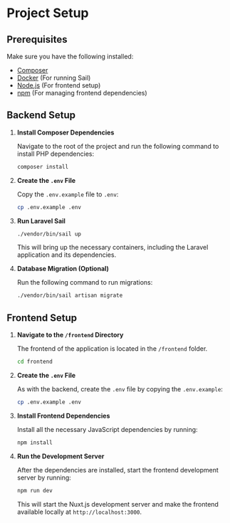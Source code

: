 # Project Setup


## Prerequisites

Make sure you have the following installed:

- [Composer](https://getcomposer.org/)
- [Docker](https://www.docker.com/products/docker-desktop) (For running Sail)
- [Node.js](https://nodejs.org/) (For frontend setup)
- [npm](https://www.npmjs.com/) (For managing frontend dependencies)

## Backend Setup

1. **Install Composer Dependencies**

   Navigate to the root of the project and run the following command to install PHP dependencies:

   ```bash
   composer install
   ```

2. **Create the `.env` File**

   Copy the `.env.example` file to `.env`:

   ```bash
   cp .env.example .env
   ```

3. **Run Laravel Sail**

   ```bash
   ./vendor/bin/sail up
   ```

   This will bring up the necessary containers, including the Laravel application and its dependencies.

4. **Database Migration (Optional)**

   Run the following command to run migrations:

   ```bash
   ./vendor/bin/sail artisan migrate
   ```

## Frontend Setup

1. **Navigate to the `/frontend` Directory**

   The frontend of the application is located in the `/frontend` folder.

   ```bash
   cd frontend
   ```

2. **Create the `.env` File**

   As with the backend, create the `.env` file by copying the `.env.example`:

   ```bash
   cp .env.example .env
   ```

3. **Install Frontend Dependencies**

   Install all the necessary JavaScript dependencies by running:

   ```bash
   npm install
   ```

4. **Run the Development Server**

   After the dependencies are installed, start the frontend development server by running:

   ```bash
   npm run dev
   ```

   This will start the Nuxt.js development server and make the frontend available locally at `http://localhost:3000`.

